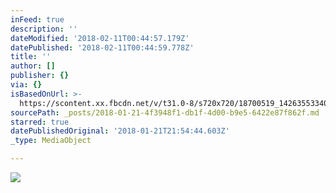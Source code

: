 ```yaml
---
inFeed: true
description: ''
dateModified: '2018-02-11T00:44:57.179Z'
datePublished: '2018-02-11T00:44:59.778Z'
title: ''
author: []
publisher: {}
via: {}
isBasedOnUrl: >-
  https://scontent.xx.fbcdn.net/v/t31.0-8/s720x720/18700519_1426355334076931_2520108816787738501_o.jpg?oh=208ebe74f0d60eef91f8b95e37b93cb7&oe=5AEA8F4A
sourcePath: _posts/2018-01-21-4f3948f1-db1f-4d00-b9e5-6422e87f862f.md
starred: true
datePublishedOriginal: '2018-01-21T21:54:44.603Z'
_type: MediaObject

---
```

<article style=""><img src="https://scontent.xx.fbcdn.net/v/t31.0-8/s720x720/18700519_1426355334076931_2520108816787738501_o.jpg?oh=208ebe74f0d60eef91f8b95e37b93cb7&amp;oe=5AEA8F4A" /></article>